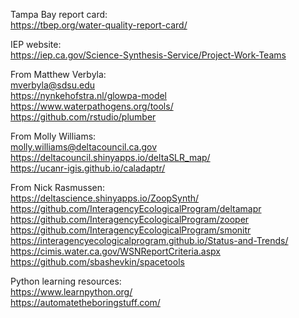 Tampa Bay report card:  
https://tbep.org/water-quality-report-card/  

IEP website:  
https://iep.ca.gov/Science-Synthesis-Service/Project-Work-Teams  

From Matthew Verbyla:  
mverbyla@sdsu.edu  
https://nynkehofstra.nl/glowpa-model  
https://www.waterpathogens.org/tools/  
https://github.com/rstudio/plumber  

From Molly Williams:  
molly.williams@deltacouncil.ca.gov  
https://deltacouncil.shinyapps.io/deltaSLR_map/  
https://ucanr-igis.github.io/caladaptr/  

From Nick Rasmussen:  
https://deltascience.shinyapps.io/ZoopSynth/  
https://github.com/InteragencyEcologicalProgram/deltamapr  
https://github.com/InteragencyEcologicalProgram/zooper  
https://github.com/InteragencyEcologicalProgram/smonitr  
https://interagencyecologicalprogram.github.io/Status-and-Trends/  
https://cimis.water.ca.gov/WSNReportCriteria.aspx  
https://github.com/sbashevkin/spacetools  

Python learning resources:  
https://www.learnpython.org/  
https://automatetheboringstuff.com/ 
 